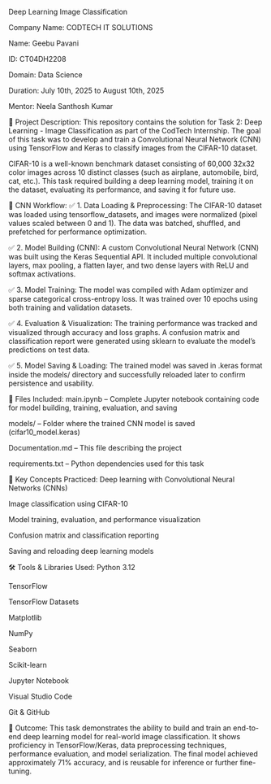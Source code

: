 Deep Learning Image Classification

Company Name: CODTECH IT SOLUTIONS

Name: Geebu Pavani

ID: CT04DH2208

Domain: Data Science

Duration: July 10th, 2025 to August 10th, 2025

Mentor: Neela Santhosh Kumar

📝 Project Description:
This repository contains the solution for Task 2: Deep Learning - Image Classification as part of the CodTech Internship. The goal of this task was to develop and train a Convolutional Neural Network (CNN) using TensorFlow and Keras to classify images from the CIFAR-10 dataset.

CIFAR-10 is a well-known benchmark dataset consisting of 60,000 32x32 color images across 10 distinct classes (such as airplane, automobile, bird, cat, etc.). This task required building a deep learning model, training it on the dataset, evaluating its performance, and saving it for future use.

🔧 CNN Workflow:
✅ 1. Data Loading & Preprocessing:
The CIFAR-10 dataset was loaded using tensorflow_datasets, and images were normalized (pixel values scaled between 0 and 1). The data was batched, shuffled, and prefetched for performance optimization.

✅ 2. Model Building (CNN):
A custom Convolutional Neural Network (CNN) was built using the Keras Sequential API. It included multiple convolutional layers, max pooling, a flatten layer, and two dense layers with ReLU and softmax activations.

✅ 3. Model Training:
The model was compiled with Adam optimizer and sparse categorical cross-entropy loss. It was trained over 10 epochs using both training and validation datasets.

✅ 4. Evaluation & Visualization:
The training performance was tracked and visualized through accuracy and loss graphs. A confusion matrix and classification report were generated using sklearn to evaluate the model’s predictions on test data.

✅ 5. Model Saving & Loading:
The trained model was saved in .keras format inside the models/ directory and successfully reloaded later to confirm persistence and usability.

📂 Files Included:
main.ipynb – Complete Jupyter notebook containing code for model building, training, evaluation, and saving

models/ – Folder where the trained CNN model is saved (cifar10_model.keras)

Documentation.md – This file describing the project

requirements.txt – Python dependencies used for this task

🧠 Key Concepts Practiced:
Deep learning with Convolutional Neural Networks (CNNs)

Image classification using CIFAR-10

Model training, evaluation, and performance visualization

Confusion matrix and classification reporting

Saving and reloading deep learning models

🛠 Tools & Libraries Used:
Python 3.12

TensorFlow

TensorFlow Datasets

Matplotlib

NumPy

Seaborn

Scikit-learn

Jupyter Notebook

Visual Studio Code

Git & GitHub

🚀 Outcome:
This task demonstrates the ability to build and train an end-to-end deep learning model for real-world image classification. It shows proficiency in TensorFlow/Keras, data preprocessing techniques, performance evaluation, and model serialization. The final model achieved approximately 71% accuracy, and is reusable for inference or further fine-tuning.


